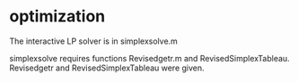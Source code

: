 optimization
============

The interactive LP solver is in simplexsolve.m

simplexsolve requires functions Revisedgetr.m and RevisedSimplexTableau.
Revisedgetr and RevisedSimplexTableau were given.


